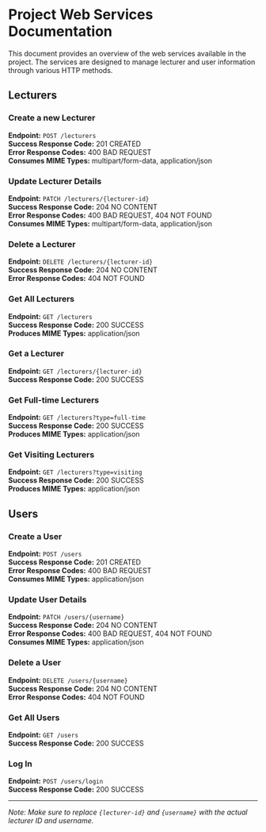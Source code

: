 # Project Web Services Documentation

This document provides an overview of the web services available in the project. The services are designed to manage lecturer and user information through various HTTP methods.

## Lecturers

### Create a new Lecturer
**Endpoint:** `POST /lecturers`  
**Success Response Code:** 201 CREATED  
**Error Response Codes:** 400 BAD REQUEST  
**Consumes MIME Types:** multipart/form-data, application/json

### Update Lecturer Details
**Endpoint:** `PATCH /lecturers/{lecturer-id}`  
**Success Response Code:** 204 NO CONTENT  
**Error Response Codes:** 400 BAD REQUEST, 404 NOT FOUND  
**Consumes MIME Types:** multipart/form-data, application/json

### Delete a Lecturer
**Endpoint:** `DELETE /lecturers/{lecturer-id}`  
**Success Response Code:** 204 NO CONTENT  
**Error Response Codes:** 404 NOT FOUND

### Get All Lecturers
**Endpoint:** `GET /lecturers`  
**Success Response Code:** 200 SUCCESS  
**Produces MIME Types:** application/json

### Get a Lecturer
**Endpoint:** `GET /lecturers/{lecturer-id}`  
**Success Response Code:** 200 SUCCESS

### Get Full-time Lecturers
**Endpoint:** `GET /lecturers?type=full-time`  
**Success Response Code:** 200 SUCCESS  
**Produces MIME Types:** application/json

### Get Visiting Lecturers
**Endpoint:** `GET /lecturers?type=visiting`  
**Success Response Code:** 200 SUCCESS  
**Produces MIME Types:** application/json

## Users

### Create a User
**Endpoint:** `POST /users`  
**Success Response Code:** 201 CREATED  
**Error Response Codes:** 400 BAD REQUEST  
**Consumes MIME Types:** application/json

### Update User Details
**Endpoint:** `PATCH /users/{username}`  
**Success Response Code:** 204 NO CONTENT  
**Error Response Codes:** 400 BAD REQUEST, 404 NOT FOUND  
**Consumes MIME Types:** application/json

### Delete a User
**Endpoint:** `DELETE /users/{username}`  
**Success Response Code:** 204 NO CONTENT  
**Error Response Codes:** 404 NOT FOUND

### Get All Users
**Endpoint:** `GET /users`  
**Success Response Code:** 200 SUCCESS

### Log In
**Endpoint:** `POST /users/login`  
**Success Response Code:** 200 SUCCESS

---

*Note: Make sure to replace `{lecturer-id}` and `{username}` with the actual lecturer ID and username.*
